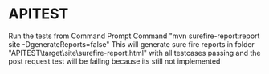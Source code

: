 # APITEST
Run the tests from Command Prompt 
Command "mvn surefire-report:report site -DgenerateReports=false"
This will generate sure fire reports in folder "APITEST\target\site\surefire-report.html"
with all testcases passing and the post request test will be failing because its still not implemented
